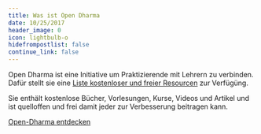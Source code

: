 ```yaml
---
title: Was ist Open Dharma
date: 10/25/2017
header_image: 0
icon: lightbulb-o
hidefrompostlist: false
continue_link: false
---
```

Open Dharma ist eine Initiative um Praktizierende mit Lehrern zu verbinden. Dafür stellt sie eine [Liste kostenloser und freier Resourcen](https://github.com/buddha-dharma/buddhism) zur Verfügüng.

Sie enthält kostenlose Bücher, Vorlesungen, Kurse, Videos und Artikel und ist quelloffen und frei damit jeder zur Verbesserung beitragen kann.

[Open-Dharma entdecken](https://github.com/buddha-dharma/buddhismus)